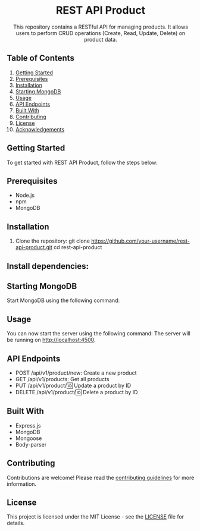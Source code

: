 <h1 align="center"><strong>REST API Product</strong></h1>

<p align="center">This repository contains a RESTful API for managing products. It allows users to perform CRUD operations (Create, Read, Update, Delete) on product data.</p>

## Table of Contents
1. [Getting Started](#getting-started)
2. [Prerequisites](#prerequisites)
3. [Installation](#installation)
4. [Starting MongoDB](#starting-mongodb)
5. [Usage](#usage)
6. [API Endpoints](#api-endpoints)
7. [Built With](#built-with)
8. [Contributing](#contributing)
9. [License](#license)
10. [Acknowledgements](#acknowledgements)

## Getting Started
To get started with REST API Product, follow the steps below:

## Prerequisites
- Node.js
- npm
- MongoDB

## Installation
1. Clone the repository:
git clone https://github.com/your-username/rest-api-product.git
cd rest-api-product


## Install dependencies:
## Starting MongoDB
Start MongoDB using the following command:

## Usage
You can now start the server using the following command:
The server will be running on [http://localhost:4500](http://localhost:4500).

## API Endpoints
- POST /api/v1/product/new: Create a new product
- GET /api/v1/products: Get all products
- PUT /api/v1/product/:id: Update a product by ID
- DELETE /api/v1/product/:id: Delete a product by ID

## Built With
- Express.js
- MongoDB
- Mongoose
- Body-parser

## Contributing
Contributions are welcome! Please read the [contributing guidelines](CONTRIBUTING.md) for more information.

## License
This project is licensed under the MIT License - see the [LICENSE](LICENSE) file for details.




